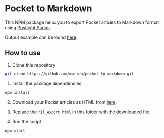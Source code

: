 # Pocket to Markdown

This NPM package helps you to export Pocket articles to Markdown format using [Postlight Parser](https://github.com/postlight/parser/).

Output example can be found [here](https://github.com/mufidu/pocket-to-markdown/blob/master/articles/Your%20Pocket%20journey%20starts%20now.%20Make%20the%20most%20of%20it..md).

## How to use

1. Clone this repository

```bash
git clone https://github.com/mufidu/pocket-to-markdown.git
```

1. Install the package dependencies

```bash
npm install
```

2. Download your Pocket articles as HTML from [here](https://getpocket.com/export).

3. Replace the `ril_export.html` in this folder with the downloaded file.

4. Run the script

```bash
npm start
```
